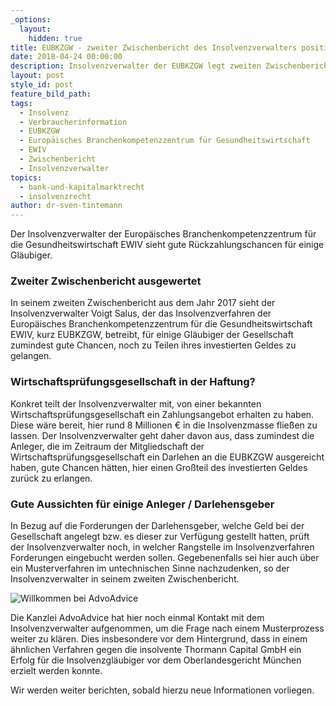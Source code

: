 ```yaml
---
_options:
  layout:
    hidden: true
title: EUBKZGW - zweiter Zwischenbericht des Insolvenzverwalters positiv
date: 2018-04-24 00:00:00
description: Insolvenzverwalter der EUBKZGW legt zweiten Zwischenbericht vor
layout: post
style_id: post
feature_bild_path:
tags:
  - Insolvenz
  - Verbraucherinformation
  - EUBKZGW
  - Europäisches Branchenkompetenzzentrum für Gesundheitswirtschaft
  - EWIV
  - Zwischenbericht
  - Insolvenzverwalter
topics:
  - bank-und-kapitalmarktrecht
  - insolvenzrecht
author: dr-sven-tintemann
---
```


Der Insolvenzverwalter der Europ&auml;isches Branchenkompetenzzentrum f&uuml;r die Gesundheitswirtschaft EWIV sieht gute R&uuml;ckzahlungschancen f&uuml;r einige Gl&auml;ubiger.

### Zweiter Zwischenbericht ausgewertet

In seinem zweiten Zwischenbericht aus dem Jahr 2017 sieht der Insolvenzverwalter Voigt Salus, der das Insolvenzverfahren der Europ&auml;isches Branchenkompetenzzentrum f&uuml;r die Gesundheitswirtschaft EWIV, kurz EUBKZGW, betreibt, f&uuml;r einige Gl&auml;ubiger der Gesellschaft zumindest gute Chancen, noch zu Teilen ihres investierten Geldes zu gelangen.

### Wirtschaftspr&uuml;fungsgesellschaft in der Haftung?

Konkret teilt der Insolvenzverwalter mit, von einer bekannten Wirtschaftspr&uuml;fungsgesellschaft ein Zahlungsangebot erhalten zu haben. Diese w&auml;re bereit, hier rund 8 Millionen € in die Insolvenzmasse flie&szlig;en zu lassen. Der Insolvenzverwalter geht daher davon aus, dass zumindest die Anleger, die im Zeitraum der Mitgliedschaft der Wirtschaftspr&uuml;fungsgesellschaft ein Darlehen an die EUBKZGW ausgereicht haben, gute Chancen h&auml;tten, hier einen Gro&szlig;teil des investierten Geldes zur&uuml;ck zu erlangen.

### Gute Aussichten f&uuml;r einige Anleger / Darlehensgeber

In Bezug auf die Forderungen der Darlehensgeber, welche Geld bei der Gesellschaft angelegt bzw. es dieser zur Verf&uuml;gung gestellt hatten, pr&uuml;ft der Insolvenzverwalter noch, in welcher Rangstelle im Insolvenzverfahren Forderungen eingebucht werden sollen. Gegebenenfalls sei hier auch &uuml;ber ein Musterverfahren im untechnischen Sinne nachzudenken, so der Insolvenzverwalter in seinem zweiten Zwischenbericht.

![Willkommen bei AdvoAdvice](/uploads/advoadvice-01-74-von-80.jpg)

Die Kanzlei AdvoAdvice hat hier noch einmal Kontakt mit dem Insolvenzverwalter aufgenommen, um die Frage nach einem Musterprozess weiter zu kl&auml;ren. Dies insbesondere vor dem Hintergrund, dass in einem &auml;hnlichen Verfahren gegen die insolvente Thormann Capital GmbH ein Erfolg f&uuml;r die Insolvenzgl&auml;ubiger vor dem Oberlandesgericht M&uuml;nchen erzielt werden konnte.

Wir werden weiter berichten, sobald hierzu neue Informationen vorliegen.